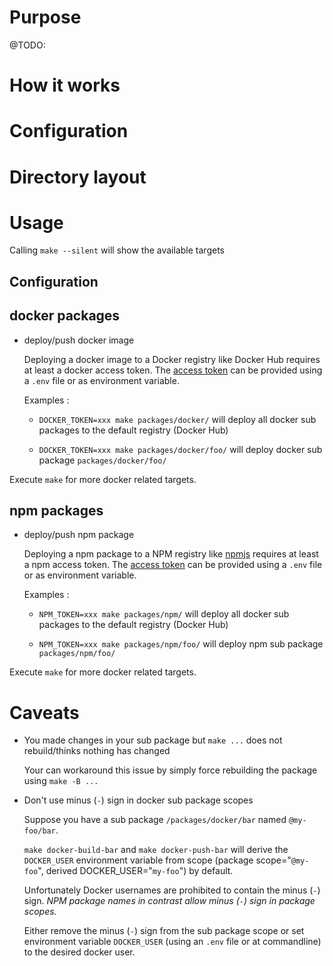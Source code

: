 # Purpose

@TODO:

# How it works

# Configuration

# Directory layout

# Usage

Calling `make --silent` will show the available targets

## Configuration

## docker packages

- deploy/push docker image

  Deploying a docker image to a Docker registry like Docker Hub requires at least a docker access token.
  The [access token](https://docs.docker.com/docker-hub/access-tokens/) can be provided using a `.env` file or as environment variable.

  Examples :

  - `DOCKER_TOKEN=xxx make packages/docker/` will deploy all docker sub packages to the default registry (Docker Hub)

  - `DOCKER_TOKEN=xxx make packages/docker/foo/` will deploy docker sub package `packages/docker/foo/`

Execute `make` for more docker related targets.

## npm packages

- deploy/push npm package

  Deploying a npm package to a NPM registry like [npmjs](https://www.npmjs.com/) requires at least a npm access token.
  The [access token](https://docs.npmjs.com/creating-and-viewing-access-tokens#creating-tokens-on-the-website) can be provided using a `.env` file or as environment variable.

  Examples :

  - `NPM_TOKEN=xxx make packages/npm/` will deploy all docker sub packages to the default registry (Docker Hub)

  - `NPM_TOKEN=xxx make packages/npm/foo/` will deploy npm sub package `packages/npm/foo/`

Execute `make` for more docker related targets.

# Caveats

- You made changes in your sub package but `make ...` does not rebuild/thinks nothing has changed

  Your can workaround this issue by simply force rebuilding the package using `make -B ...`

- Don't use minus (`-`) sign in docker sub package scopes

  Suppose you have a sub package `/packages/docker/bar` named `@my-foo/bar`.

  `make docker-build-bar` and `make docker-push-bar` will derive the `DOCKER_USER` environment variable from scope (package scope="`@my-foo`", derived DOCKER_USER="`my-foo`") by default.

  Unfortunately Docker usernames are prohibited to contain the minus (`-`) sign. _NPM package names in contrast allow minus (`-`) sign in package scopes._

  Either remove the minus (`-`) sign from the sub package scope or set environment variable `DOCKER_USER` (using an `.env` file or at commandline) to the desired docker user.
